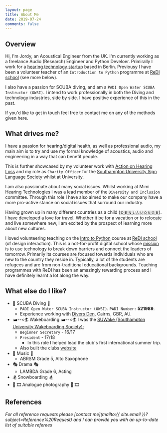 ```yaml
---
layout: page
title: About Me
date: 2019-07-24
comments: false
---
```


## Overview
Hi, I'm Jordy, an Acoustical Engineer from the UK. I'm currently working as a freelance Audio (Research) Engineer and Python Develoer. Primirally I work for a [hearing technology startup]({{site.url}}/mimi_hearing_technologies) based in Berlin. Previousy I have been a volunteer teacher of an `Introduction to Python` programme at [ReDI school](https://www.redi-school.org/berlin) (see more below).

I also have a passion for SCUBA diving, and am a `PADI Open Water SCUBA Instructor (OWSI)`. I intend to work professionally in both the Diving and technology industries, side by side. I have positive experience of this in the past.

If you'd like to get in touch feel free to contact me on any of the methods given here.

## What drives me?
I have a passion for hearing/digital health, as well as professional audio, my main aim is to try and use my formal knowledge of acoustics, audio and engineering in a way that can benefit people.

This is further showcased by my volunteer work with [Action on Hearing Loss](https://www.actiononhearingloss.org.uk/) and my role as `Charity Officer` for the [Southampton University Sign Language Society](https://www.facebook.com/sotonsignsoc/) whilst at University.

I am also passionate about many social issues. Whilst working at Mimi Hearing Technologies I was a lead member of the `Diversity and Inclusion` committee. Through this role I have also aimed to make our company have a more pro-active stance on social issues that surround our industry.

Having grown up in many different countries as a child (🇩🇪🇳🇱🇦🇺🇴🇲🇬🇧). I have developed a love for travel. Whether it be for a vacation or to relocate and live somewhere new, I am excited by the prospect of learning more about new cultures.

I loved volunteering teaching on the [Intro to Python](https://www.redi-school.org/berlin-career-program) course at [ReDI school](https://www.redi-school.org/berlin) (of design interaction). This is a not-for-profit digital school whose [mission](https://www.redi-school.org/mission) is to use technology to break down barriers and connect the leaders of tomorrow. Primarily its courses are focused towards individuals who are new to the country they reside in. Typically, a lot of the students are refugees and are from non-traditional educational backgrounds. Teaching programmes with ReDI has been an amazingly rewarding process and I have definitely learnt a lot along the way. 

## What else do I like?
* 🐠 SCUBA Diving 🐠
    * `PADI Open Water SCUBA Instructor (OWSI)`. `PADI Number:` **521989**.
    * Experience working with [Divers Den](https://www.diversden.com.au/), Cairns, GBR, AU.
* 🛥️--<🏄 Wakeboarding 🛥️--<🏄
I was the [SUWake (Southampton University Wakeboarding Society):](https://suwake.susu.org)  
    * `Beginner Secretary` - 16/17
    * `President` -  17/18
        * In this role I helped lead the club's first international summer trip.
    * Also built the clubs [website](https://suwake.susu.org)
* 🎵 Music 🎵
    * ABRSM Grade 5, Alto Saxophone
* 🎭 Drama 🎭
    * LAMBDA Grade 6, Acting
* 🏂 Snowboarding 🏂
* 📸 🎞️ Analogue photography 📸 🎞️

## References
_For all reference requests please [contact me](mailto:{{ site.email }}?subject=Reference%20Request) and I can provide you with an up-to-date list of suitable referees_